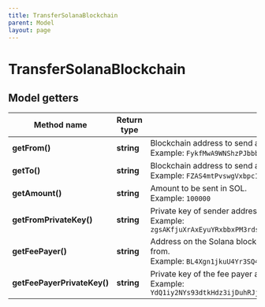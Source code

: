 ```yaml
---
title: TransferSolanaBlockchain
parent: Model
layout: page
---
```


# TransferSolanaBlockchain

## Model getters

Method name | Return type | Description | Notes
------------ | ------------- | ------------- | -------------
**getFrom()** | **string** | Blockchain address to send assets from <br>Example: `FykfMwA9WNShzPJbbb9DNXsfgDgS3XZzWiFgrVXfWoPJ` |
**getTo()** | **string** | Blockchain address to send assets to <br>Example: `FZAS4mtPvswgVxbpc117SqfNgCDLTCtk5CoeAtt58FWU` |
**getAmount()** | **string** | Amount to be sent in SOL. <br>Example: `100000` |
**getFromPrivateKey()** | **string** | Private key of sender address. Private key, or signature Id must be present. <br>Example: `zgsAKfjuXrAxEyuYRxbbxPM3rdsPbJPnGreaGMbcdUApJ6wHnCqQnf9b1RNPdeZxsRMkezh4VgXQ7YrbpndGtEv` |
**getFeePayer()** | **string** | Address on the Solana blockchain, from which the fee will be paid for transaction. Defaults to from. <br>Example: `BL4Xgn1jkuU4Yr3SQ4HG8cD5SBrsSk7BihKzkb5zTUfs` | [optional]
**getFeePayerPrivateKey()** | **string** | Private key of the fee payer address. <br>Example: `YdQ1iy2NYs93dtkHdz3ijDuhRJj6uXYAUZmixirCrgCsTMj42BN1Q1buYcGZaMxw5buk9VU5ogQ6zuzn8DMsGaf` | [optional]

